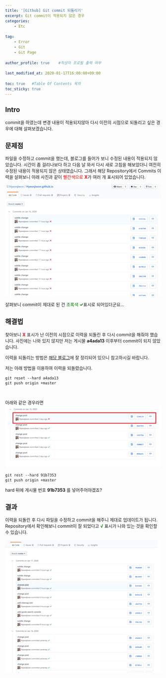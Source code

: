 ```yaml
---
title: '[Github] Git commit 되돌리기' 
excerpt: Git commit이 적용되지 않은 경우
categories:
    - Etc

tag:
    - Error
    - Git
    - Git Page

author_profile: true    #작성자 프로필 출력 여부

last_modified_at: 2020-01-17T16:00:00+09:00

toc: true   #Table Of Contents 목차 
toc_sticky: true
---
```


## Intro
commit을 하였는데 변경 내용이 적용되지않아 다시 이전의 시점으로 되돌리고 싶은 경우에 대해 살펴보겠습니다.

## 문제점
파일을 수정하고 commit을 했는데, 블로그를 들어가 보니 수정된 내용이 적용되지 않았습니다. 
시간이 좀 걸리나보다 하고 다음 날 와서 다시 새로 고침을 해보았더니 여전히 수정된 내용이 적용되지 않은 상태였습니다. 그래서 해당 Repository에서 Commits 이력을 살펴보니 아래 사진과 같이 <span style="color:red">빨간색으로 __X__</span>가 여러 개 표시되어 있었습니다. 

![17-1](/assets/img/17-1.png)

살펴보니 commit이 제대로 된 건 <span style="color:green">초록색 __✓__</span>표시로 되어있더군요...

## 해결법
찾아보니 <span style="color:red">__X__</span> 표시가 난 이전의 시점으로 이력을 되돌린 후 다시 commit을 해줘야 했습니다. 사진에는 나와 있지 않지만 저는 게시물 __a4ada13__ 이후부터 commit이 되지 않았습니다. 

이력을 되돌리는 방법은 [해당 블로그](https://www.devpools.kr/2017/02/05/%EC%B4%88%EB%B3%B4%EC%9A%A9-git-%EB%90%98%EB%8F%8C%EB%A6%AC%EA%B8%B0-reset-revert/)에 잘 정리되어 있으니 참고하시길 바랍니다.

저는 아래 방법을 이용하여 이력을 되돌렸습니다.

```
git reset --hard a4ada13
git push origin +master
```
<br>

아래와 같은 경우라면
![17-3](/assets/img/17-3.png) 

```
git rest --hard 91b7353
git push origin +master
```
hard 뒤에 게시물 번호 __91b7353__ 를 넣어주어야겠죠? 


## 결과
이력을 되돌린 후 다시 파일을 수정하고 commit을 해주니 제대로 업데이트가 됩니다. 
Repository에서 확인해보니 commit이 잘 되었다고 <span style="color:green">__&radic;__</span> 표시가 나와 있는 것을 확인할 수 있습니다. 

![17-2](/assets/img/17-2.png)
